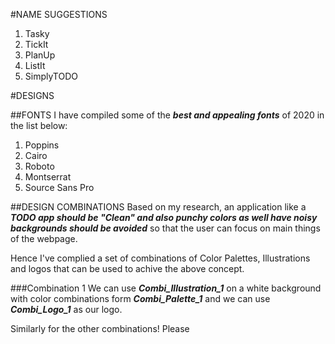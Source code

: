 #NAME SUGGESTIONS
1. Tasky
2. TickIt
3. PlanUp
4. ListIt
5. SimplyTODO

#DESIGNS

##FONTS
I have compiled some of the _**best and appealing fonts**_ of 2020 in the list below:
1. Poppins
2. Cairo
3. Roboto
4. Montserrat
5. Source Sans Pro

##DESIGN COMBINATIONS
Based on my research, an application like a _**TODO app should be "Clean" and also punchy colors as well have noisy backgrounds should be avoided**_ so that the user can focus on main things of the webpage.

Hence I've complied a set of combinations of Color Palettes, Illustrations and logos that can be used to achive the above concept.

###Combination 1
We can use _**Combi_Illustration_1**_ on a white background with color combinations form _**Combi_Palette_1**_ and we can use _**Combi_Logo_1**_ as our logo.

Similarly for the other combinations! Please

